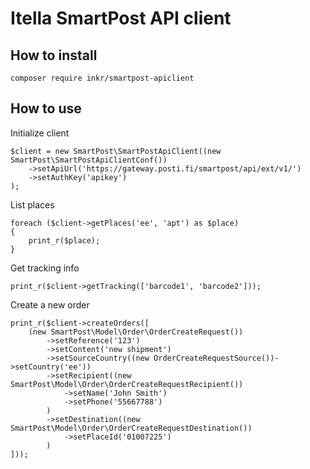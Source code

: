 # Itella SmartPost API client

## How to install

    composer require inkr/smartpost-apiclient 

## How to use

Initialize client

    $client = new SmartPost\SmartPostApiClient((new SmartPost\SmartPostApiClientConf())
        ->setApiUrl('https://gateway.posti.fi/smartpost/api/ext/v1/')
        ->setAuthKey('apikey')
    );

List places

    foreach ($client->getPlaces('ee', 'apt') as $place)
    {
        print_r($place);
    }

Get tracking info
    
    print_r($client->getTracking(['barcode1', 'barcode2']));

Create a new order

    print_r($client->createOrders([
        (new SmartPost\Model\Order\OrderCreateRequest())
            ->setReference('123')
            ->setContent('new shipment')
            ->setSourceCountry((new OrderCreateRequestSource())->setCountry('ee'))
            ->setRecipient((new SmartPost\Model\Order\OrderCreateRequestRecipient())
                ->setName('John Smith')
                ->setPhone('55667788')
            )
            ->setDestination((new SmartPost\Model\Order\OrderCreateRequestDestination())
                ->setPlaceId('01007225')
            )
    ]));
